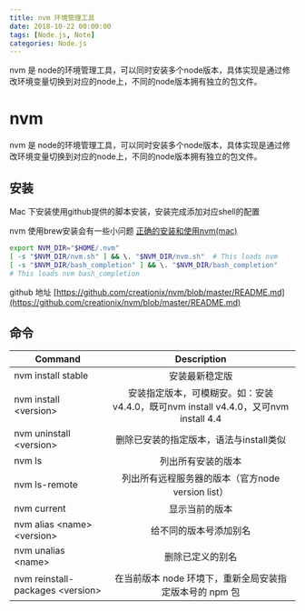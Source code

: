 ```yaml
---
title: nvm 环境管理工具
date: 2018-10-22 00:00:00
tags: [Node.js, Note]
categories: Node.js
---
```


nvm 是 node的环境管理工具，可以同时安装多个node版本，具体实现是通过修改环境变量切换到对应的node上，不同的node版本拥有独立的包文件。

<!-- more -->

# nvm

nvm 是 node的环境管理工具，可以同时安装多个node版本，具体实现是通过修改环境变量切换到对应的node上，不同的node版本拥有独立的包文件。

## 安装

Mac 下安装使用github提供的脚本安装，安装完成添加对应shell的配置

nvm 使用brew安装会有一些小问题 [正确的安装和使用nvm(mac)](https://www.imooc.com/article/14617)

```sh
export NVM_DIR="$HOME/.nvm"
[ -s "$NVM_DIR/nvm.sh" ] && \. "$NVM_DIR/nvm.sh"  # This loads nvm
[ -s "$NVM_DIR/bash_completion" ] && \. "$NVM_DIR/bash_completion"
# This loads nvm bash_completion
```

github 地址 [https://github.com/creationix/nvm/blob/master/README.md](https://github.com/creationix/nvm/blob/master/README.md)


## 命令

| Command         	            |  Description                     
| ----------------------------- |:-------------------------------: 
| nvm install stable		    | 安装最新稳定版            
| nvm install \<version>		| 安装指定版本，可模糊安。如：安装v4.4.0，既可nvm install v4.4.0，又可nvm install 4.4   
| nvm uninstall \<version>		| 删除已安装的指定版本，语法与install类似  
| nvm ls		                | 列出所有安装的版本
| nvm ls-remote		            | 列出所有远程服务器的版本（官方node version list）
| nvm current		            | 显示当前的版本
| nvm alias \<name> \<version>  | 给不同的版本号添加别名
| nvm unalias \<name>		    | 删除已定义的别名
| nvm reinstall-packages \<version>	| 在当前版本 node 环境下，重新全局安装指定版本号的 npm 包

